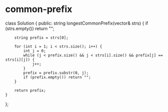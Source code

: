 # common-prefix
class Solution {
public:
    string longestCommonPrefix(vector<string>& strs) {
        if (strs.empty()) return "";

        string prefix = strs[0];
        
        for (int i = 1; i < strs.size(); i++) {
            int j = 0;
            while (j < prefix.size() && j < strs[i].size() && prefix[j] == strs[i][j]) {
                j++;
            }
            prefix = prefix.substr(0, j);
            if (prefix.empty()) return "";
        }
        
        return prefix;
    }
};
